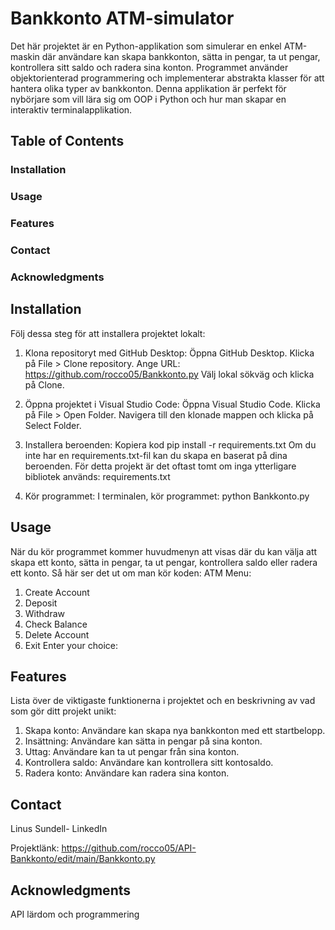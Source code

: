 # Bankkonto ATM-simulator
Det här projektet är en Python-applikation som simulerar en enkel ATM-maskin där användare kan skapa bankkonton, sätta in pengar, ta ut pengar, kontrollera sitt saldo och radera sina konton. Programmet använder objektorienterad programmering och implementerar abstrakta klasser för att hantera olika typer av bankkonton. Denna applikation är perfekt för nybörjare som vill lära sig om OOP i Python och hur man skapar en interaktiv terminalapplikation.

## Table of Contents
### Installation
### Usage
### Features
### Contact
### Acknowledgments

## Installation
Följ dessa steg för att installera projektet lokalt:
1. Klona repositoryt med GitHub Desktop:
Öppna GitHub Desktop.
Klicka på File > Clone repository.
Ange URL: https://github.com/rocco05/Bankkonto.py
Välj lokal sökväg och klicka på Clone.

2. Öppna projektet i Visual Studio Code:
Öppna Visual Studio Code.
Klicka på File > Open Folder.
Navigera till den klonade mappen och klicka på Select Folder.

3. Installera beroenden:
Kopiera kod
pip install -r requirements.txt
Om du inte har en requirements.txt-fil kan du skapa en baserat på dina beroenden. För detta projekt är det oftast tomt om inga ytterligare bibliotek används:
requirements.txt

4. Kör programmet:
I terminalen, kör programmet:
python Bankkonto.py

## Usage
När du kör programmet kommer huvudmenyn att visas där du kan välja att skapa ett konto, sätta in pengar, ta ut pengar, kontrollera saldo eller radera ett konto.
Så här ser det ut om man kör koden:
ATM Menu:
1. Create Account
2. Deposit
3. Withdraw
4. Check Balance
5. Delete Account
6. Exit
Enter your choice:

## Features
Lista över de viktigaste funktionerna i projektet och en beskrivning av vad som gör ditt projekt unikt:
1. Skapa konto: Användare kan skapa nya bankkonton med ett startbelopp.
2. Insättning: Användare kan sätta in pengar på sina konton.
3. Uttag: Användare kan ta ut pengar från sina konton.
4. Kontrollera saldo: Användare kan kontrollera sitt kontosaldo.
5. Radera konto: Användare kan radera sina konton.


## Contact
Linus Sundell- LinkedIn 

Projektlänk: https://github.com/rocco05/API-Bankkonto/edit/main/Bankkonto.py

## Acknowledgments
API lärdom och programmering
